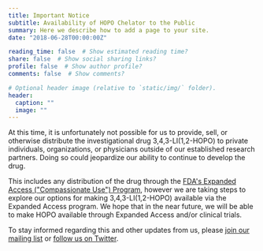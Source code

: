 ```yaml
---
title: Important Notice
subtitle: Availability of HOPO Chelator to the Public
summary: Here we describe how to add a page to your site.
date: "2018-06-28T00:00:00Z"

reading_time: false  # Show estimated reading time?
share: false  # Show social sharing links?
profile: false  # Show author profile?
comments: false  # Show comments?

# Optional header image (relative to `static/img/` folder).
header:
  caption: ""
  image: ""
---
```


At this time, it is unfortunately not possible for us to provide, sell, or otherwise distribute the investigational drug 3,4,3-LI(1,2-HOPO) to private individuals, organizations, or physicians outside of our established research partners. Doing so could jeopardize our ability to continue to develop the drug.

This includes any distribution of the drug through the [FDA's Expanded Access ("Compassionate Use") Program](https://www.fda.gov/news-events/public-health-focus/expanded-access), however we are taking steps to explore our options for making 3,4,3-LI(1,2-HOPO) available via the Expanded Access program. We hope that in the near future, we will be able to make HOPO available through Expanded Access and/or clinical trials.

To stay informed regarding this and other updates from us, please [join our mailing list](../#contact) or [follow us on Twitter](https://www.twitter.com/hopotx).
